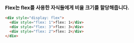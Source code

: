### Flex는 flex를 사용한 자식들에게 비율 크기를 할당해줍니다.
```html
<div style="display: flex">
  <div style="flex: 1">flex: 1</div>
  <div style="flex: 3">flex: 3</div>
  <div style="flex: 2">flex: 2</div>
</div>
```